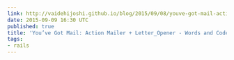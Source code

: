 ```yaml
---
link: http://vaidehijoshi.github.io/blog/2015/09/08/youve-got-mail-action-mailer-plus-letter-opener/
date: 2015-09-09 16:30 UTC
published: true
title: 'You’ve Got Mail: Action Mailer + Letter_Opener - Words and Code'
tags:
- rails
---
```



